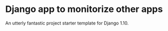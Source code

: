 # Django app to monitorize other apps 

An utterly fantastic project starter template for Django 1.10.

